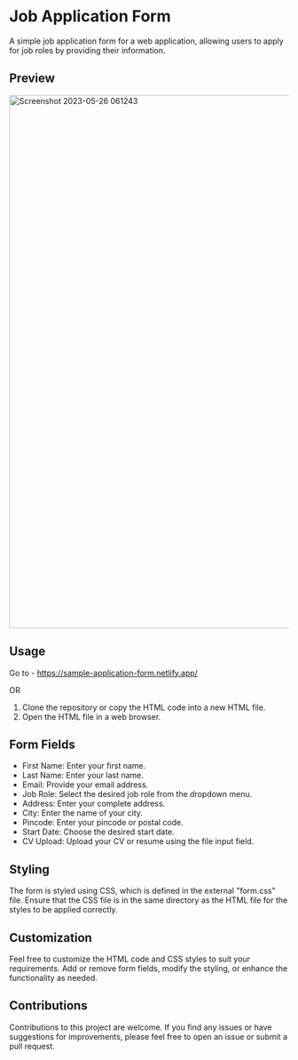 # Job Application Form

A simple job application form for a web application, allowing users to apply for job roles by providing their information.

## Preview

<img width="960" alt="Screenshot 2023-05-26 061243" src="https://github.com/KunalKhandekar/Application-Form/assets/134169718/389a2a38-3bc6-4260-bbf7-50106e980eb5">

## Usage

Go to - https://sample-application-form.netlify.app/

OR

1. Clone the repository or copy the HTML code into a new HTML file.
2. Open the HTML file in a web browser.

## Form Fields

- First Name: Enter your first name.
- Last Name: Enter your last name.
- Email: Provide your email address.
- Job Role: Select the desired job role from the dropdown menu.
- Address: Enter your complete address.
- City: Enter the name of your city.
- Pincode: Enter your pincode or postal code.
- Start Date: Choose the desired start date.
- CV Upload: Upload your CV or resume using the file input field.

## Styling

The form is styled using CSS, which is defined in the external "form.css" file. Ensure that the CSS file is in the same directory as the HTML file for the styles to be applied correctly.

## Customization

Feel free to customize the HTML code and CSS styles to suit your requirements. Add or remove form fields, modify the styling, or enhance the functionality as needed.

## Contributions

Contributions to this project are welcome. If you find any issues or have suggestions for improvements, please feel free to open an issue or submit a pull request.
